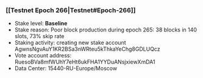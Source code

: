 ### [[Testnet Epoch 266|Testnet#Epoch-266]]
* Stake level: **Baseline**
* Stake reason: Poor block production during epoch 265: 38 blocks in 140 slots, 73% skip rate
* Staking activity: creating new stake account AgwnsNgvAuY1KR2BSa3nWRteu5kThkaYeChg8GDLUQcz
* Vote account address: RuesoBVa8mfWUhY7eHt6ukFHA1YYDuANsjxiewXmDA1
* Data Center: 15440-RU-Europe/Moscow